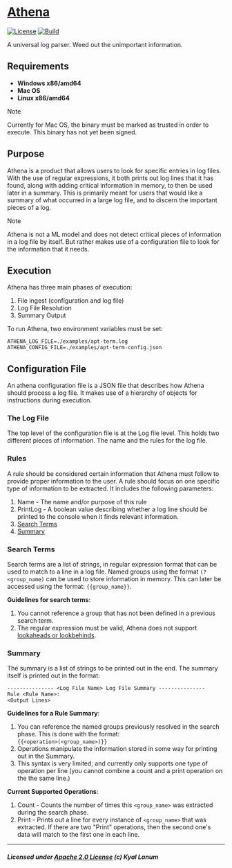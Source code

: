 # [Athena](https://github.com/kyallanum/athena)
[![License](https://img.shields.io/badge/License-Apache_2.0-green.svg)](https://opensource.org/licenses/Apache-2.0) 
[![Build](https://img.shields.io/github/actions/workflow/status/kyallanum/athena/go.yml)](https://github.com/kyallanum/athena/actions)  

A universal log parser. Weed out the unimportant information.

## Requirements
- **Windows x86/amd64**
- **Mac OS**
- **Linux x86/amd64**

> [!NOTE]  
> Currently for Mac OS, the binary must be marked as trusted in order to execute. This binary has not yet been signed.

## Purpose
Athena is a product that allows users to look for specific entries in log files. With the use of regular expressions, it both prints out log lines that it has found, along with adding critical information in memory, to then be used later in a summary. This is primarily meant for users that would like a summary of what occurred in a large log file, and to discern the important pieces of a log.

> [!NOTE]  
> Athena is not a ML model and does not detect critical pieces of information in a log file by itself. But rather makes use of a configuration file to look for the information that it needs.

## Execution
Athena has three main phases of execution:
1. File ingest (configuration and log file)
1. Log File Resolution
1. Summary Output

To run Athena, two environment variables must be set:
```
ATHENA_LOG_FILE=./examples/apt-term.log
ATHENA_CONFIG_FILE=./examples/apt-term-config.json
```

## Configuration File
An athena configuration file is a JSON file that describes how Athena should process a log file. It makes use of a hierarchy of objects for instructions during execution.

### The Log File
The top level of the configuration file is at the Log file level. This holds two different pieces of information. The name and the rules for the log file.

### Rules
A rule should be considered certain information that Athena must follow to provide proper information to the user. A rule should focus on one specific type of information to be extracted. It includes the following parameters:  
1. Name - The name and/or purpose of this rule
1. PrintLog - A boolean value describing whether a log line should be printed to the console when it finds relevant information.
1. [Search Terms](#search-terms)
1. [Summary](#summary)

### Search Terms
Search terms are a list of strings, in regular expression format that can be used to match to a line in a log file. Named groups using the format ``(?<group_name)`` can be used to store information in memory. This can later be accessed using the format: ``{{group_name}}``.

**Guidelines for search terms**:
1. You cannot reference a group that has not been defined in a previous search term.
1. The regular expression must be valid, Athena does not support [lookaheads or lookbehinds](https://www.regular-expressions.info/lookaround.html/).

### Summary
The summary is a list of strings to be printed out in the end. The summary itself is printed out in the format:
```
--------------- <Log File Name> Log File Summary ---------------
Rule <Rule Name>:
<Output Lines>
```

**Guidelines for a Rule Summary**:
1. You can reference the named groups previously resolved in the search phase. This is done with the format:  
 ``{{<operation>(<group_name>)}}``
1. Operations manipulate the information stored in some way for printing out in the Summary.
1. This syntax is very limited, and currently only supports one type of operation per line (you cannot combine a count and a print operation on the the same line.)

**Current Supported Operations**:  
1. Count - Counts the number of times this ``<group_name>`` was extracted during the search phase.
1. Print - Prints out a line for every instance of ``<group_name>`` that was extracted. If there are two "Print" operations, then the second one's data will match to the first one in each line.

---
##### Licensed under [Apache 2.0 License](https://opensource.org/license/apache-2-0/) (c) Kyal Lanum
